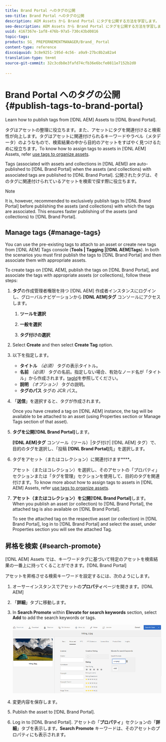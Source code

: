 ```yaml
---
title: Brand Portal へのタグの公開
seo-title: Brand Portal へのタグの公開
description: AEM Assets から Brand Portal にタグを公開する方法を学習します。
seo-description: AEM Assets から Brand Portal にタグを公開する方法を学習します。
uuid: 4167367e-1af8-476b-97a5-730c43bd0816
topic-tags:  
products: SG_ PREPERNEMENTMANAGER/Brand_ Portal
content-type: reference
discoiquuid: 3c8e9251-195d-4c56- a9a9-27bc8b2a82a4
translation-type: tm+mt
source-git-commit: 32c3cdb8e3fafd74cfb36e6bcfe0811e7152b2d0

---
```



# Brand Portal へのタグの公開 {#publish-tags-to-brand-portal}

Learn how to publish tags from [!DNL AEM] Assets to [!DNL Brand Portal].

タグはアセットの整理に役立ちます。また、アセットにタグを関連付けると検索性が向上します。タグはアセットに関連付けられるキーワードやラベル（メタデータ）のようなもので、検索結果の中から目的のアセットをすばやく見つけるために役立ちます。To know how to assign tags to assets in [!DNL AEM] Assets, refer [use tags to organize assets](https://helpx.adobe.com/experience-manager/6-5/assets/using/organize-assets.html#Usetagstoorganizeassets).

Tags (associated with assets and collections in [!DNL AEM]) are auto-published to [!DNL Brand Portal] when the assets (and collections) with associated tags are published to [!DNL Brand Portal]. 公開されたタグは、そのタグに関連付けられているアセットを検索で探す際に役立ちます。

>[!NOTE]
>
>It is, however, recommended to exclusively publish tags to [!DNL Brand Portal] before publishing the assets (and collections) with which the tags are associated. This ensures faster publishing of the assets (and collections) to [!DNL Brand Portal].

## Manage tags {#manage-tags}

You can use the pre-existing tags to attach to an asset or create new tags from [!DNL AEM] Tags console (**Tools | Tagging |[!DNL AEM]Tags**). In both the scenarios you must first publish the tags to [!DNL Brand Portal] and then associate them with appropriate assets.

To create tags on [!DNL AEM], publish the tags on [!DNL Brand Portal], and associate the tags with appropriate assets (or collections), follow these steps:

1. **タグ**&#x200B;の作成管理者権限を持つ [!DNL AEM] 作成者インスタンスにログインし、グローバルナビゲーションから **[!DNL AEM]タグ** コンソールにアクセスします。

   1. **ツールを選択**

   2. **一般を選択**

   3. **タグ付けの選択**

2. Select **Create** and then select **Create Tag** option.
3. 以下を指定します。

   * **タイトル**
      *（必須）* タグの表示タイトル。
   * **名前**
      *（必須）* タグの名前。指定しない場合、有効なノード名が「タイトル」から作成されます。[tagId](https://helpx.adobe.com/experience-manager/6-5/sites/developing/using/framework.html#TagID)を参照してください。
   * **説明**
      *（オプション）* タグの説明。
   * **タグのパス** タグの JCR パス。

4. 「**送信**」を選択すると、タグが作成されます。

   Once you have created a tag on [!DNL AEM] instance, the tag will be available to be attached to an asset (using Properties section or Manage Tags section of that asset).

5. **タグを公開[!DNL Brand Portal]**&#x200B;します。

   **[!DNL AEM]タグ** コンソール（ツール）|タグ付け| [!DNL AEM] タグ）で、目的のタグを選択し、「投稿 **[!DNL Brand Portal]**&#x200B;先」を選択します。

6. タグをアセット（またはコレクション）に関連付けます&#x200B;****。

   アセット（またはコレクション）を選択し、そのアセットの「プロパティ」セクションまたは「タグを管理」セクションを使用して、目的のタグを関連付けます。To know more about how to assign tags to assets in [!DNL AEM] Assets, refer [use tags to organize assets](https://helpx.adobe.com/experience-manager/6-5/assets/using/organize-assets.html#Usetagstoorganizeassets).

7. **アセット（またはコレクション）を公開[!DNL Brand Portal]**&#x200B;します。\
   When you publish an asset (or collection) to [!DNL Brand Portal], the attached tag is also available on [!DNL Brand Portal].

   To see the attached tag on the respective asset (or collection) in [!DNL Brand Portal], log in to [!DNL Brand Portal] and select the asset, under Properties section you will see the attached Tag.

## 昇格を検索 {#search-promote}

[!DNL AEM] Assets では、キーワードタグに基づいて特定のアセットを検索結果の一番上に持ってくることができます。[!DNL Brand Portal]

アセットを昇格させる検索キーワードを設定するには、次のようにします。

1.  オーサーインスタンスでアセットの&#x200B;**プロパティ**&#x200B;ページを開きます。[!DNL AEM]
2. 「**詳細**」タブに移動します。
3. In **Search Promote** within **Elevate for search keywords** section, select **Add** to add the search keywords or tags.

   ![](assets/search-promote.png)

4. 変更内容を保存します。
5. Publish the asset to [!DNL Brand Portal].
6. Log in to [!DNL Brand Portal]. アセットの「**プロパティ**」セクションの「**詳細**」タブを表示します。**Search Promote** キーワードは、そのアセットのプロパティにも表示されます。
